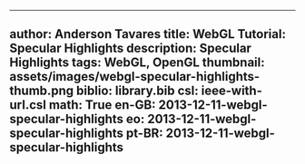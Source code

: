 ------------------------------
author: Anderson Tavares
title: WebGL Tutorial: Specular Highlights
description: Specular Highlights
tags: WebGL, OpenGL
thumbnail: assets/images/webgl-specular-highlights-thumb.png
biblio: library.bib
csl: ieee-with-url.csl
math: True
en-GB: 2013-12-11-webgl-specular-highlights
eo: 2013-12-11-webgl-specular-highlights
pt-BR: 2013-12-11-webgl-specular-highlights
------------------------------

